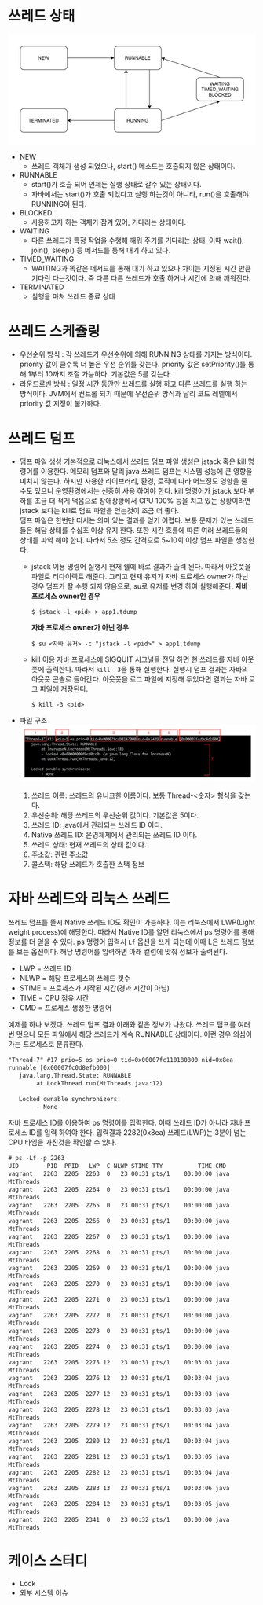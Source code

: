 # 쓰레드 상태
  ![thread 0](/assets/img/java-thread-status-0.png)
- NEW
  - 쓰레드 객체가 생성 되었으나, start() 메소드는 호출되지 않은 상태이다.
- RUNNABLE
  - start()가 호출 되어 언제든 실행 상태로 갈수 있는 상태이다.
  - 자바에서는 start()가 호출 되었다고 실행 하는것이 아니라, run()을 호출해야 RUNNING이 된다.
- BLOCKED
  - 사용하고자 하는 객체가 잠겨 있어, 기다리는 상태이다.
- WAITING
  - 다른 쓰레드가 특정 작업을 수행해 깨워 주기를 기다리는 상태. 이때 wait(), join(), sleep() 등 메서드를 통해 대기 하고 있다.
- TIMED_WAITING
  - WAITING과 똑같은 메서드를 통해 대기 하고 있으나 차이는 지정된 시간 만큼 기다린 다는것이다. 즉 다른 다른 쓰레드가 호출 하거나 시간에 의해 깨워진다.
- TERMINATED
  - 실행을 마쳐 쓰레드 종료 상태

# 쓰레드 스케쥴링
- 우선순위 방식 : 각 쓰레드가 우선순위에 의해 RUNNING 상태를 가지는 방식이다. priority 값이 클수록 더 높은 우선 순위를 갖는다. priority 값은 setPriority()를 통해 1부터 10까지 조절 가능하다. 기본값은 5를 갖는다.
- 라운드로빈 방식 : 일정 시간 동안만 쓰레드를 실행 하고 다른 쓰레드를 실행 하는 방식이다. JVM에서 컨트롤 되기 때문에 우선순위 방식과 달리 코드 레벨에서 priority 값 지정이 불가하다.

# 쓰레드 덤프
- 덤프 파일 생성
  기본적으로 리눅스에서 쓰레드 덤프 파일 생성은 jstack 혹은 kill 명령어를 이용한다. 메모리 덤프와 달리 java 쓰레드 덤프는 시스템 성능에 큰 영향을 미치지 않는다. 하지만 사용한 라이브러리, 환경, 로직에 따라 어느정도 영향을 줄 수도 있으니 운영환경에서는 신중히 사용 하여야 한다. kill 명령어가 jstack 보다 부하를 조금 더 적게 먹음으로 장애상황에서 CPU 100% 등을 치고 있는 상황이라면 jstack 보다는 kill로 덤프 파일을 얻는것이 조금 더 좋다.  
  덤프 파일은 한번만 떠서는 의미 있는 결과를 얻기 어렵다. 보통 문제가 있는 쓰레드들은 해당 상태를 수십초 이상 유지 한다. 또한 시간 흐름에 따른 여러 쓰레드들의 상태를 파악 해야 한다. 따라서 5초 정도 간격으로 5~10회 이상 덤프 파일을 생성한다.  

  - jstack 이용
    명령어 실행시 현재 쉘에 바로 결과가 출력 된다. 따라서 아웃풋을 파일로 리다이렉트 해준다. 그리고 현재 유저가 자바 프로세스 owner가 아닌 경우 덤프가 잘 수행 되지 않음으로, su로 유저를 변경 하여 실행해준다.
    **자바 프로세스 owner인 경우**
    ```
    $ jstack -l <pid> > app1.tdump
    ```
    **자바 프로세스 owner가 아닌 경우**
    ```
    $ su <자바 유저> -c "jstack -l <pid>" > app1.tdump
    ```
  - kill 이용
    자바 프로세스에 SIGQUIT 시그널을 전달 하면 현 쓰레드를 자바 아웃풋에 출력한다. 따라서 `kill -3`을 통해 실행한다. 실행시 덤프 결과는 자바의 아웃풋 콘솔로 들어간다. 아웃풋을 로그 파일에 지정해 두었다면 결과는 자바 로그 파일에 저장된다.
    ```
    $ kill -3 <pid>
    ```

- 파일 구조
  ![thread 1](/assets/img/java-thread-status-1.png)
  1) 쓰레드 이름: 쓰레드의 유니크한 이름이다. 보통 Thread-<숫자> 형식을 갖는다.
  2) 우선순위: 해당 쓰레드의 우선순위 값이다. 기본값은 5이다.
  3) 쓰레드 ID: java에서 관리되는 쓰레드 ID 이다.
  4) Native 쓰레드 ID: 운영체제에서 관리되는 쓰레드 ID 이다.
  5) 쓰레드 상태: 현재 쓰레드의 상태 값이다.
  6) 주소값: 관련 주소값
  7) 콜스택: 해당 쓰레드가 호출한 스택 정보

# 자바 쓰레드와 리눅스 쓰레드
쓰레드 덤프를 뜰시 Native 쓰레드 ID도 확인이 가능하다. 이는 리눅스에서 LWP(Light weight process)에 해당한다. 따라서 Native ID를 알면 리눅스에서 ps 명령어를 통해 정보를 더 얻을 수 있다.
ps 명령어 입력시 `Lf` 옵션을 쓰게 되는데 이때 L은 쓰레드 정보를 보는 옵션이다. 해당 명령어를 입력하면 아래 컬럼에 맞춰 정보가 출력된다.
- LWP = 쓰레드 ID
- NLWP = 해당 프로세스의 쓰레드 갯수
- STIME = 프로세스가 시작된 시간(경과 시간이 아님)
- TIME = CPU 점유 시간
- CMD = 프로세스 생성한 명령어


예제를 하나 보겠다. 쓰레드 덤프 결과 아래와 같은 정보가 나왔다. 쓰레드 덤프를 여러번 떳으나 모든 파일에서 해당 쓰레드가 계속 RUNNABLE 상태이다. 이런 경우 의심이 가는 프로세스로 분류한다.
```
"Thread-7" #17 prio=5 os_prio=0 tid=0x00007fc110180800 nid=0x8ea runnable [0x00007fc0d8efb000]
   java.lang.Thread.State: RUNNABLE
        at LockThread.run(MtThreads.java:12)

   Locked ownable synchronizers:
        - None
```
자바 프로세스 ID를 이용하여 ps 명령어를 입력한다. 이때 쓰레드 ID가 아니라 자바 프로세스 ID를 입력 하여야 한다. 입력결과 2282(0x8ea) 쓰레드(LWP)는 3분이 넘는 CPU 타임을 가진것을 확인할 수 있다.
```
# ps -Lf -p 2263
UID        PID  PPID   LWP  C NLWP STIME TTY          TIME CMD
vagrant   2263  2205  2263  0   23 00:31 pts/1    00:00:00 java MtThreads
vagrant   2263  2205  2264  0   23 00:31 pts/1    00:00:00 java MtThreads
vagrant   2263  2205  2265  0   23 00:31 pts/1    00:00:00 java MtThreads
vagrant   2263  2205  2266  0   23 00:31 pts/1    00:00:00 java MtThreads
vagrant   2263  2205  2267  0   23 00:31 pts/1    00:00:00 java MtThreads
vagrant   2263  2205  2268  0   23 00:31 pts/1    00:00:00 java MtThreads
vagrant   2263  2205  2269  0   23 00:31 pts/1    00:00:00 java MtThreads
vagrant   2263  2205  2270  0   23 00:31 pts/1    00:00:00 java MtThreads
vagrant   2263  2205  2271  0   23 00:31 pts/1    00:00:00 java MtThreads
vagrant   2263  2205  2272  0   23 00:31 pts/1    00:00:00 java MtThreads
vagrant   2263  2205  2273  0   23 00:31 pts/1    00:00:00 java MtThreads
vagrant   2263  2205  2274  0   23 00:31 pts/1    00:00:00 java MtThreads
vagrant   2263  2205  2275 12   23 00:31 pts/1    00:03:03 java MtThreads
vagrant   2263  2205  2276 12   23 00:31 pts/1    00:03:04 java MtThreads
vagrant   2263  2205  2277 12   23 00:31 pts/1    00:03:03 java MtThreads
vagrant   2263  2205  2278 12   23 00:31 pts/1    00:03:03 java MtThreads
vagrant   2263  2205  2279 12   23 00:31 pts/1    00:03:04 java MtThreads
vagrant   2263  2205  2280 12   23 00:31 pts/1    00:03:04 java MtThreads
vagrant   2263  2205  2281 12   23 00:31 pts/1    00:03:05 java MtThreads
vagrant   2263  2205  2282 12   23 00:31 pts/1    00:03:04 java MtThreads
vagrant   2263  2205  2283 13   23 00:31 pts/1    00:03:06 java MtThreads
vagrant   2263  2205  2284 12   23 00:31 pts/1    00:03:05 java MtThreads
vagrant   2263  2205  2341  0   23 00:32 pts/1    00:00:00 java MtThreads
```

# 케이스 스터디
- Lock
- 외부 시스템 이슈
